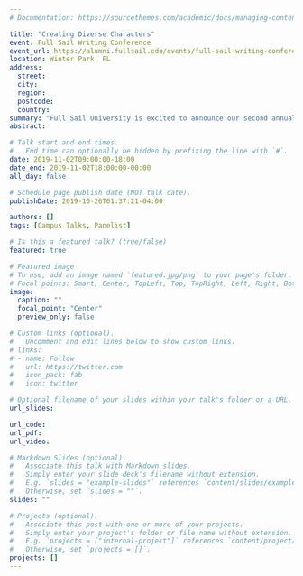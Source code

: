 ```yaml
---
# Documentation: https://sourcethemes.com/academic/docs/managing-content/

title: "Creating Diverse Characters"
event: Full Sail Writing Conference
event_url: https://alumni.fullsail.edu/events/full-sail-writing-conference-2019
location: Winter Park, FL
address:
  street:
  city:
  region:
  postcode:
  country:
summary: "Full Sail University is excited to announce our second annual Full Sail Writing Conference! This event is open to all alumni, students, faculty and staff. Our conference focuses on all kinds of writing: from novels to screenwriting, social media writing to comics, and from short stories to games. If you need to write it, we want to talk about it."
abstract:

# Talk start and end times.
#   End time can optionally be hidden by prefixing the line with `#`.
date: 2019-11-02T09:00:00-18:00
date_end: 2019-11-02T18:00:00-00:00
all_day: false

# Schedule page publish date (NOT talk date).
publishDate: 2019-10-26T01:37:21-04:00

authors: []
tags: [Campus Talks, Panelist]

# Is this a featured talk? (true/false)
featured: true

# Featured image
# To use, add an image named `featured.jpg/png` to your page's folder.
# Focal points: Smart, Center, TopLeft, Top, TopRight, Left, Right, BottomLeft, Bottom, BottomRight.
image:
  caption: ""
  focal_point: "Center"
  preview_only: false

# Custom links (optional).
#   Uncomment and edit lines below to show custom links.
# links:
# - name: Follow
#   url: https://twitter.com
#   icon_pack: fab
#   icon: twitter

# Optional filename of your slides within your talk's folder or a URL.
url_slides:

url_code:
url_pdf:
url_video:

# Markdown Slides (optional).
#   Associate this talk with Markdown slides.
#   Simply enter your slide deck's filename without extension.
#   E.g. `slides = "example-slides"` references `content/slides/example-slides.md`.
#   Otherwise, set `slides = ""`.
slides: ""

# Projects (optional).
#   Associate this post with one or more of your projects.
#   Simply enter your project's folder or file name without extension.
#   E.g. `projects = ["internal-project"]` references `content/project/deep-learning/index.md`.
#   Otherwise, set `projects = []`.
projects: []
---
```

